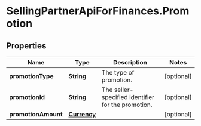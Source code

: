# SellingPartnerApiForFinances.Promotion

## Properties
Name | Type | Description | Notes
------------ | ------------- | ------------- | -------------
**promotionType** | **String** | The type of promotion. | [optional] 
**promotionId** | **String** | The seller-specified identifier for the promotion. | [optional] 
**promotionAmount** | [**Currency**](Currency.md) |  | [optional] 
